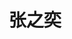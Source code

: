 ---
# Display name

title: 张之奕
user_groups: ["Current Ph.D Students"]



organizations:
- name: 2021- 

Interests:
- 

---